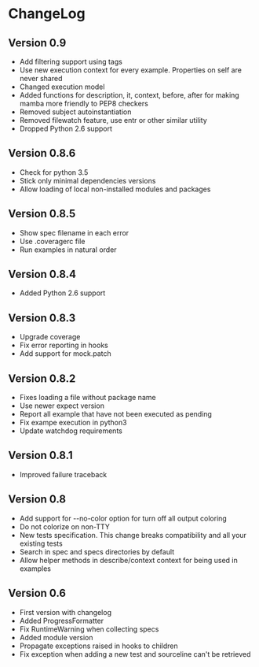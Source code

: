 # ChangeLog

## Version 0.9

* Add filtering support using tags
* Use new execution context for every example. Properties on self are never shared
* Changed execution model
* Added functions for description, it, context, before, after for making mamba more friendly to PEP8 checkers
* Removed subject autoinstantiation
* Removed filewatch feature, use entr or other similar utility
* Dropped Python 2.6 support

## Version 0.8.6

* Check for python 3.5
* Stick only minimal dependencies versions
* Allow loading of local non-installed modules and packages

## Version 0.8.5

* Show spec filename in each error
* Use .coveragerc file
* Run examples in natural order

## Version 0.8.4

* Added Python 2.6 support

## Version 0.8.3

* Upgrade coverage
* Fix error reporting in hooks
* Add support for mock.patch

## Version 0.8.2

* Fixes loading a file without package name
* Use newer expect version
* Report all example that have not been executed as pending
* Fix exampe execution in python3
* Update watchdog requirements

## Version 0.8.1

* Improved failure traceback

## Version 0.8

* Add support for --no-color option for turn off all output coloring
* Do not colorize on non-TTY
* New tests specification. This change breaks compatibility and all your existing tests
* Search in spec and specs directories by default
* Allow helper methods in describe/context context for being used in examples

## Version 0.6

* First version with changelog
* Added ProgressFormatter
* Fix RuntimeWarning when collecting specs
* Added module version
* Propagate exceptions raised in hooks to children
* Fix exception when adding a new test and sourceline can't be retrieved
